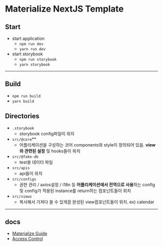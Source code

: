 # Materialize NextJS Template

## Start

- start application
  - `npm run dev`
  - `yarn run dev`
- start storybook
  - `npm run storybook`
  - `yarn storybook`

---

## Build

- `npm run build`
- `yarn build`

## Directories

- `.storybook`
  - storybook config파일이 위치
- `src/@core`\*\*
  - 어플리케이션을 구성하는 코어 components와 style이 정의되어 있음. **view와 관련된 설정** 및 hooks들이 위치
- `src/@fake-db`
  - test용 데이터 파일
- `src/apis`
  - api들이 위치
- `src/configs`
  - 권한 관리 / axios설정 / i18n 등 **어플리케이션에서 전역으로 사용**하는 config및 config가 적용된 instance를 return하는 컴포넌트들이 위치
- `src/views`
  - 복사해서 가져다 쓸 수 있게끔 완성된 view컴포넌트들이 위치. ex) calendar

---

## docs

- [Materialize Guide](https://pixinvent.com/demo/materialize-mui-react-nextjs-admin-template/documentation/guide/)
- [Access Control](https://pixinvent.com/demo/materialize-mui-react-nextjs-admin-template/documentation/guide/development/access-control.html)
